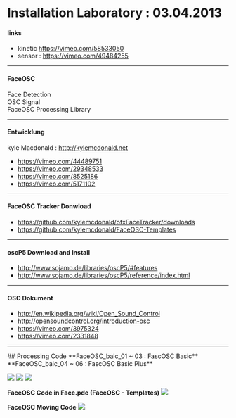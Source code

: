 # Installation Laboratory : 03.04.2013

#### links
- kinetic <https://vimeo.com/58533050>
- sensor : <https://vimeo.com/49484255>

<hr>

#### FaceOSC
Face Detection     
OSC Signal  
FaceOSC Processing Library  

<hr>

#### Entwicklung
kyle Macdonald : <http://kylemcdonald.net>   

- <https://vimeo.com/44489751>    
- <https://vimeo.com/29348533>
- <https://vimeo.com/8525186>
- <https://vimeo.com/5171102>

<hr>

#### FaceOSC Tracker Donwload  

- <https://github.com/kylemcdonald/ofxFaceTracker/downloads>
- <https://github.com/kylemcdonald/FaceOSC-Templates>

<hr>

#### oscP5 Download and Install
- <http://www.sojamo.de/libraries/oscP5/#features>
- <http://www.sojamo.de/libraries/oscP5/reference/index.html>

<hr>

#### OSC Dokument
- <http://en.wikipedia.org/wiki/Open_Sound_Control>
- <http://opensoundcontrol.org/introduction-osc>
- <https://vimeo.com/3975324>
- <https://vimeo.com/2331848>

<hr>
## Processing Code
**FaceOSC_baic_01 ~ 03 : FascOSC Basic**
**FaceOSC_baic_04 ~ 06 : FascOSC Basic Plus**

![](wiki/images/00001-FaceOSC_basic_01_02.jpg)
![](wiki/images/00002-FaceOSC_basic_03.jpg)
![](wiki/images/00003-FaceOSC_basic_03_key_logi.jpg)

**FaceOSC Code in Face.pde (FaceOSC - Templates)**
![](wiki/images/00004-Face.pde.jpg)

**FaceOSC Moving Code**
![](wiki/images/00005-FaceOSC_moving_01.jpg)